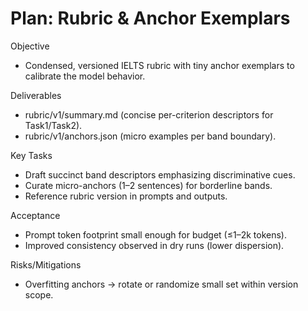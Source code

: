 # Plan: Rubric & Anchor Exemplars

Objective
- Condensed, versioned IELTS rubric with tiny anchor exemplars to calibrate the model behavior.

Deliverables
- rubric/v1/summary.md (concise per-criterion descriptors for Task1/Task2).
- rubric/v1/anchors.json (micro examples per band boundary).

Key Tasks
- Draft succinct band descriptors emphasizing discriminative cues.
- Curate micro-anchors (1–2 sentences) for borderline bands.
- Reference rubric version in prompts and outputs.

Acceptance
- Prompt token footprint small enough for budget (≤1–2k tokens).
- Improved consistency observed in dry runs (lower dispersion).

Risks/Mitigations
- Overfitting anchors → rotate or randomize small set within version scope.
